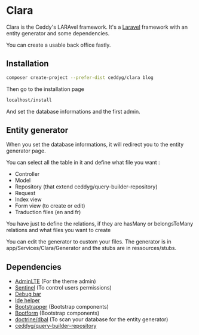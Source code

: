 Clara 
===============

Clara is the Ceddy's LARAvel framework. It's a [Laravel](https://laravel.com/) framework with an entity generator and some dependencies.

You can create a usable back office fastly.

## Installation

```bash
composer create-project --prefer-dist ceddyg/clara blog
```

Then go to the installation page

```bash
localhost/install
```

And set the database informations and the first admin.

## Entity generator

When you set the database informations, it will redirect you to the entity generator page.

You can select all the table in it and define what file you want :

- Controller
- Model
- Repository (that extend ceddyg/query-builder-repository)
- Request
- Index view
- Form view (to create or edit)
- Traduction files (en and fr)

You have just to define the relations, if they are hasMany or belongsToMany relations and what files you want to create

You can edit the generator to custom your files. The generator is in app/Services/Clara/Generator and the stubs are in ressources/stubs.

## Dependencies

- [AdminLTE](https://almsaeedstudio.com/themes/AdminLTE/index2.html) (For the theme admin)
- [Sentinel](https://cartalyst.com/manual/sentinel/2.0) (To control users permissions)
- [Debug bar](https://github.com/barryvdh/laravel-debugbar) 
- [Ide helper](https://github.com/barryvdh/laravel-ide-helper)
- [Bootstrapper](http://bootstrapper.patrickrosemusic.co.uk/installation) (Bootstrap components)
- [Bootform](https://github.com/adamwathan/bootforms) (Bootstrap components)
- [doctrine/dbal](http://docs.doctrine-project.org/projects/doctrine-dbal/en/latest/) (To scan your database for the entity generator)
- [ceddyg/query-builder-repository](https://github.com/CeddyG/query-builder-repository) 